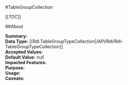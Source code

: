 #TableGroupCollection

[[_TOC_]]

##About

**Summary:**   
**Data Type:** [[Rdl.TableGroupTypeCollection|/API/Rdl/Rdl-TableGroupTypeCollection]]  
**Accepted Values:**   
**Default Value:** null  
**Impacted Features:**   
**Purpose:**   
**Usage:**   
**Caveats:**   

